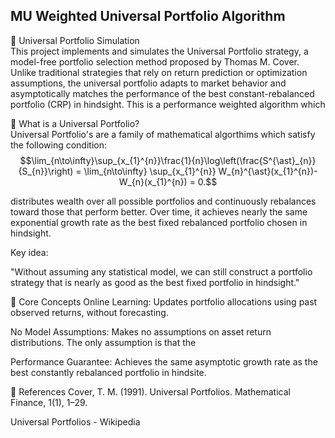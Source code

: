 ## MU Weighted Universal Portfolio Algorithm
🔄 Universal Portfolio Simulation <br>
This project implements and simulates the Universal Portfolio strategy, a model-free portfolio selection method proposed by Thomas M. Cover. Unlike traditional strategies that rely on return prediction or optimization assumptions, the universal portfolio adapts to market behavior and asymptotically matches the performance of the best constant-rebalanced portfolio (CRP) in hindsight. This is a performance weighted algorithm which 

📘 What is a Universal Portfolio? <br>
Universal Portfolio's are a family of mathematical algorthims which satisfy the following condition: 
$$\lim_{n\to\infty}\sup_{x_{1}^{n}}\frac{1}{n}\log\left(\frac{S^{\ast}_{n}}{S_{n}}\right) = \lim_{n\to\infty} \sup_{x_{1}^{n}} W_{n}^{\ast}(x_{1}^{n})- W_{n}(x_{1}^{n}) = 0.$$


distributes wealth over all possible portfolios and continuously rebalances toward those that perform better. Over time, it achieves nearly the same exponential growth rate as the best fixed rebalanced portfolio chosen in hindsight.

Key idea:

"Without assuming any statistical model, we can still construct a portfolio strategy that is nearly as good as the best fixed portfolio in hindsight."

🧠 Core Concepts
Online Learning: Updates portfolio allocations using past observed returns, without forecasting.

No Model Assumptions: Makes no assumptions on asset return distributions. The only assumption is that the 

Performance Guarantee: Achieves the same asymptotic growth rate as the best constantly rebalanced portfolio in hindsite. 

📖 References
Cover, T. M. (1991). Universal Portfolios. Mathematical Finance, 1(1), 1–29.

Universal Portfolios - Wikipedia
